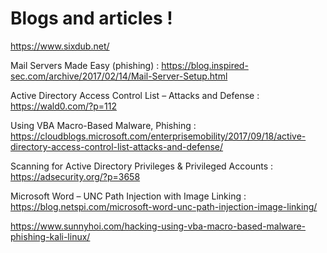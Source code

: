 # Blogs and articles !

https://www.sixdub.net/

Mail Servers Made Easy (phishing) : https://blog.inspired-sec.com/archive/2017/02/14/Mail-Server-Setup.html

Active Directory Access Control List – Attacks and Defense : https://wald0.com/?p=112

Using VBA Macro-Based Malware, Phishing : https://cloudblogs.microsoft.com/enterprisemobility/2017/09/18/active-directory-access-control-list-attacks-and-defense/

Scanning for Active Directory Privileges & Privileged Accounts : https://adsecurity.org/?p=3658

Microsoft Word – UNC Path Injection with Image Linking : https://blog.netspi.com/microsoft-word-unc-path-injection-image-linking/

https://www.sunnyhoi.com/hacking-using-vba-macro-based-malware-phishing-kali-linux/


